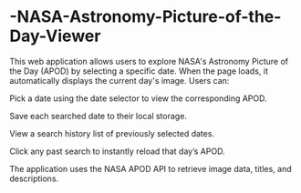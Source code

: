 # -NASA-Astronomy-Picture-of-the-Day-Viewer
This web application allows users to explore NASA's Astronomy Picture of the Day (APOD) by selecting a specific date. When the page loads, it automatically displays the current day's image. Users can:

Pick a date using the date selector to view the corresponding APOD.

Save each searched date to their local storage.

View a search history list of previously selected dates.

Click any past search to instantly reload that day’s APOD.

The application uses the NASA APOD API to retrieve image data, titles, and descriptions.


